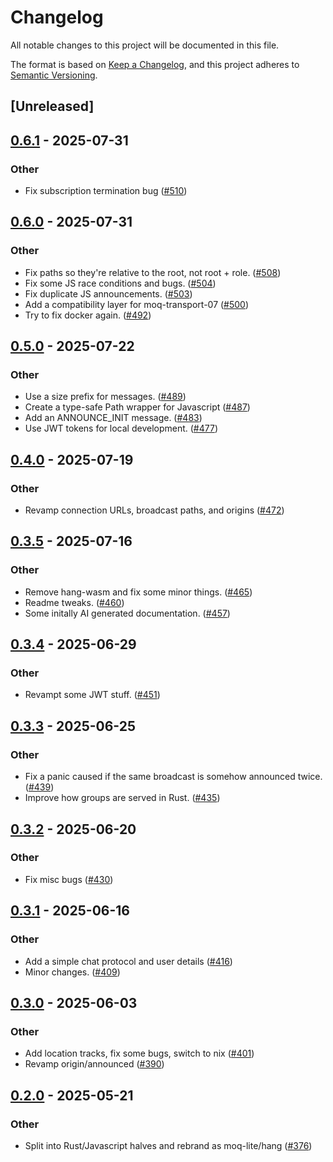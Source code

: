 # Changelog

All notable changes to this project will be documented in this file.

The format is based on [Keep a Changelog](https://keepachangelog.com/en/1.0.0/),
and this project adheres to [Semantic Versioning](https://semver.org/spec/v2.0.0.html).

## [Unreleased]

## [0.6.1](https://github.com/kixelated/moq/compare/moq-lite-v0.6.0...moq-lite-v0.6.1) - 2025-07-31

### Other

- Fix subscription termination bug ([#510](https://github.com/kixelated/moq/pull/510))

## [0.6.0](https://github.com/kixelated/moq/compare/moq-lite-v0.5.0...moq-lite-v0.6.0) - 2025-07-31

### Other

- Fix paths so they're relative to the root, not root + role. ([#508](https://github.com/kixelated/moq/pull/508))
- Fix some JS race conditions and bugs. ([#504](https://github.com/kixelated/moq/pull/504))
- Fix duplicate JS announcements. ([#503](https://github.com/kixelated/moq/pull/503))
- Add a compatibility layer for moq-transport-07 ([#500](https://github.com/kixelated/moq/pull/500))
- Try to fix docker again. ([#492](https://github.com/kixelated/moq/pull/492))

## [0.5.0](https://github.com/kixelated/moq/compare/moq-lite-v0.4.0...moq-lite-v0.5.0) - 2025-07-22

### Other

- Use a size prefix for messages. ([#489](https://github.com/kixelated/moq/pull/489))
- Create a type-safe Path wrapper for Javascript ([#487](https://github.com/kixelated/moq/pull/487))
- Add an ANNOUNCE_INIT message. ([#483](https://github.com/kixelated/moq/pull/483))
- Use JWT tokens for local development. ([#477](https://github.com/kixelated/moq/pull/477))

## [0.4.0](https://github.com/kixelated/moq/compare/moq-lite-v0.3.5...moq-lite-v0.4.0) - 2025-07-19

### Other

- Revamp connection URLs, broadcast paths, and origins ([#472](https://github.com/kixelated/moq/pull/472))

## [0.3.5](https://github.com/kixelated/moq/compare/moq-lite-v0.3.4...moq-lite-v0.3.5) - 2025-07-16

### Other

- Remove hang-wasm and fix some minor things. ([#465](https://github.com/kixelated/moq/pull/465))
- Readme tweaks. ([#460](https://github.com/kixelated/moq/pull/460))
- Some initally AI generated documentation. ([#457](https://github.com/kixelated/moq/pull/457))

## [0.3.4](https://github.com/kixelated/moq/compare/moq-lite-v0.3.3...moq-lite-v0.3.4) - 2025-06-29

### Other

- Revampt some JWT stuff. ([#451](https://github.com/kixelated/moq/pull/451))

## [0.3.3](https://github.com/kixelated/moq/compare/moq-lite-v0.3.2...moq-lite-v0.3.3) - 2025-06-25

### Other

- Fix a panic caused if the same broadcast is somehow announced twice. ([#439](https://github.com/kixelated/moq/pull/439))
- Improve how groups are served in Rust. ([#435](https://github.com/kixelated/moq/pull/435))

## [0.3.2](https://github.com/kixelated/moq/compare/moq-lite-v0.3.1...moq-lite-v0.3.2) - 2025-06-20

### Other

- Fix misc bugs ([#430](https://github.com/kixelated/moq/pull/430))

## [0.3.1](https://github.com/kixelated/moq/compare/moq-lite-v0.3.0...moq-lite-v0.3.1) - 2025-06-16

### Other

- Add a simple chat protocol and user details ([#416](https://github.com/kixelated/moq/pull/416))
- Minor changes. ([#409](https://github.com/kixelated/moq/pull/409))

## [0.3.0](https://github.com/kixelated/moq/compare/moq-lite-v0.2.0...moq-lite-v0.3.0) - 2025-06-03

### Other

- Add location tracks, fix some bugs, switch to nix ([#401](https://github.com/kixelated/moq/pull/401))
- Revamp origin/announced ([#390](https://github.com/kixelated/moq/pull/390))

## [0.2.0](https://github.com/kixelated/moq/compare/moq-lite-v0.1.0...moq-lite-v0.2.0) - 2025-05-21

### Other

- Split into Rust/Javascript halves and rebrand as moq-lite/hang ([#376](https://github.com/kixelated/moq/pull/376))
